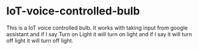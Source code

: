 # IoT-voice-controlled-bulb
This is a IoT voice controlled bulb.
It works with taking input from google assistant and if I say Turn on Light it will turn on light and if I say it will turn off light it will turn off light.
